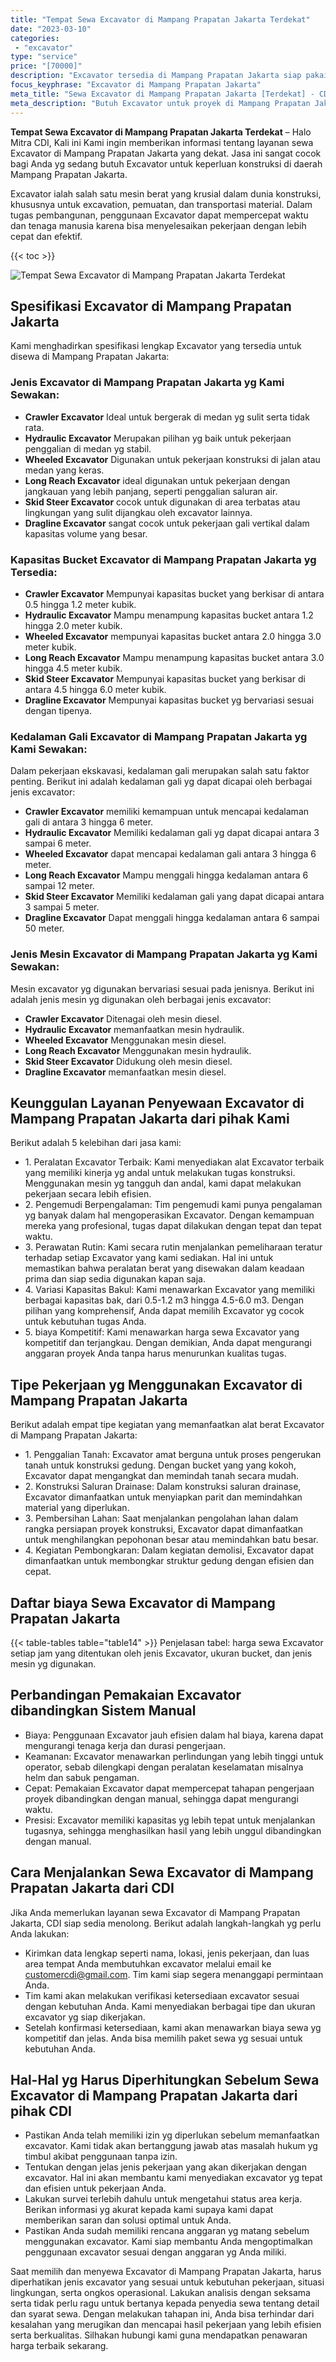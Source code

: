 ```yaml
---
title: "Tempat Sewa Excavator di Mampang Prapatan Jakarta Terdekat"
date: "2023-03-10"
categories:
 - "excavator"
type: "service"
price: "[70000]"
description: "Excavator tersedia di Mampang Prapatan Jakarta siap pakai. Excavator menjadi pilihan utama kontraktor untuk mendukung kelancaran pekerjaan. Dapatkan informasi detail."
focus_keyphrase: "Excavator di Mampang Prapatan Jakarta"
meta_title: "Sewa Excavator di Mampang Prapatan Jakarta [Terdekat] - CDI"
meta_description: "Butuh Excavator untuk proyek di Mampang Prapatan Jakarta?. Kami menyediakan Excavator berkualitas untuk menyelesaikan pekerjaan. Penawaran spesial minggu ini tersedia."
---
```


**Tempat Sewa Excavator di Mampang Prapatan Jakarta Terdekat** – Halo Mitra CDI, Kali ini Kami ingin memberikan informasi tentang layanan sewa Excavator di Mampang Prapatan Jakarta yang dekat. Jasa ini sangat cocok bagi Anda yg sedang butuh Excavator untuk keperluan konstruksi di daerah Mampang Prapatan Jakarta.

Excavator ialah salah satu mesin berat yang krusial dalam dunia konstruksi, khususnya untuk excavation, pemuatan, dan transportasi material. Dalam tugas pembangunan, penggunaan Excavator dapat mempercepat waktu dan tenaga manusia karena bisa menyelesaikan pekerjaan dengan lebih cepat dan efektif.

{{< toc >}}

![Tempat Sewa Excavator di Mampang Prapatan Jakarta Terdekat](/images/excavator/excavator-28.jpg)

## Spesifikasi Excavator di Mampang Prapatan Jakarta

Kami menghadirkan spesifikasi lengkap Excavator yang tersedia untuk disewa di Mampang Prapatan Jakarta:

### Jenis Excavator di Mampang Prapatan Jakarta yg Kami Sewakan:

*   **Crawler Excavator** Ideal untuk bergerak di medan yg sulit serta tidak rata.
*   **Hydraulic Excavator** Merupakan pilihan yg baik untuk pekerjaan penggalian di medan yg stabil.
*   **Wheeled Excavator** Digunakan untuk pekerjaan konstruksi di jalan atau medan yang keras.
*   **Long Reach Excavator** ideal digunakan untuk pekerjaan dengan jangkauan yang lebih panjang, seperti penggalian saluran air.
*   **Skid Steer Excavator** cocok untuk digunakan di area terbatas atau lingkungan yang sulit dijangkau oleh excavator lainnya.
*   **Dragline Excavator** sangat cocok untuk pekerjaan gali vertikal dalam kapasitas volume yang besar.

### Kapasitas Bucket Excavator di Mampang Prapatan Jakarta yg Tersedia:

*   **Crawler Excavator** Mempunyai kapasitas bucket yang berkisar di antara 0.5 hingga 1.2 meter kubik.
*   **Hydraulic Excavator** Mampu menampung kapasitas bucket antara 1.2 hingga 2.0 meter kubik.
*   **Wheeled Excavator** mempunyai kapasitas bucket antara 2.0 hingga 3.0 meter kubik.
*   **Long Reach Excavator** Mampu menampung kapasitas bucket antara 3.0 hingga 4.5 meter kubik.
*   **Skid Steer Excavator** Mempunyai kapasitas bucket yang berkisar di antara 4.5 hingga 6.0 meter kubik.
*   **Dragline Excavator** Mempunyai kapasitas bucket yg bervariasi sesuai dengan tipenya.

### Kedalaman Gali Excavator di Mampang Prapatan Jakarta yg Kami Sewakan:

Dalam pekerjaan ekskavasi, kedalaman gali merupakan salah satu faktor penting. Berikut ini adalah kedalaman gali yg dapat dicapai oleh berbagai jenis excavator:

*   **Crawler Excavator** memiliki kemampuan untuk mencapai kedalaman gali di antara 3 hingga 6 meter.
*   **Hydraulic Excavator** Memiliki kedalaman gali yg dapat dicapai antara 3 sampai 6 meter.
*   **Wheeled Excavator** dapat mencapai kedalaman gali antara 3 hingga 6 meter.
*   **Long Reach Excavator** Mampu menggali hingga kedalaman antara 6 sampai 12 meter.
*   **Skid Steer Excavator** Memiliki kedalaman gali yang dapat dicapai antara 3 sampai 5 meter.
*   **Dragline Excavator** Dapat menggali hingga kedalaman antara 6 sampai 50 meter.

### Jenis Mesin Excavator di Mampang Prapatan Jakarta yg Kami Sewakan:

Mesin excavator yg digunakan bervariasi sesuai pada jenisnya. Berikut ini adalah jenis mesin yg digunakan oleh berbagai jenis excavator:

*   **Crawler Excavator** Ditenagai oleh mesin diesel.
*   **Hydraulic Excavator** memanfaatkan mesin hydraulik.
*   **Wheeled Excavator** Menggunakan mesin diesel.
*   **Long Reach Excavator** Menggunakan mesin hydraulik.
*   **Skid Steer Excavator** Didukung oleh mesin diesel.
*   **Dragline Excavator** memanfaatkan mesin diesel.

## Keunggulan Layanan Penyewaan Excavator di Mampang Prapatan Jakarta dari pihak Kami

Berikut adalah 5 kelebihan dari jasa kami:

*   1\. Peralatan Excavator Terbaik: Kami menyediakan alat Excavator terbaik yang memiliki kinerja yg andal untuk melakukan tugas konstruksi. Menggunakan mesin yg tangguh dan andal, kami dapat melakukan pekerjaan secara lebih efisien.
*   2\. Pengemudi Berpengalaman: Tim pengemudi kami punya pengalaman yg banyak dalam hal mengoperasikan Excavator. Dengan kemampuan mereka yang profesional, tugas dapat dilakukan dengan tepat dan tepat waktu.
*   3\. Perawatan Rutin: Kami secara rutin menjalankan pemeliharaan teratur terhadap setiap Excavator yang kami sediakan. Hal ini untuk memastikan bahwa peralatan berat yang disewakan dalam keadaan prima dan siap sedia digunakan kapan saja.
*   4\. Variasi Kapasitas Bakul: Kami menawarkan Excavator yang memiliki berbagai kapasitas bak, dari 0.5-1.2 m3 hingga 4.5-6.0 m3. Dengan pilihan yang komprehensif, Anda dapat memilih Excavator yg cocok untuk kebutuhan tugas Anda.
*   5\. biaya Kompetitif: Kami menawarkan harga sewa Excavator yang kompetitif dan terjangkau. Dengan demikian, Anda dapat mengurangi anggaran proyek Anda tanpa harus menurunkan kualitas tugas.

## Tipe Pekerjaan yg Menggunakan Excavator di Mampang Prapatan Jakarta

Berikut adalah empat tipe kegiatan yang memanfaatkan alat berat Excavator di Mampang Prapatan Jakarta:

*   1\. Penggalian Tanah: Excavator amat berguna untuk proses pengerukan tanah untuk konstruksi gedung. Dengan bucket yang yang kokoh, Excavator dapat mengangkat dan memindah tanah secara mudah.
*   2\. Konstruksi Saluran Drainase: Dalam konstruksi saluran drainase, Excavator dimanfaatkan untuk menyiapkan parit dan memindahkan material yang diperlukan.
*   3\. Pembersihan Lahan: Saat menjalankan pengolahan lahan dalam rangka persiapan proyek konstruksi, Excavator dapat dimanfaatkan untuk menghilangkan pepohonan besar atau memindahkan batu besar.
*   4\. Kegiatan Pembongkaran: Dalam kegiatan demolisi, Excavator dapat dimanfaatkan untuk membongkar struktur gedung dengan efisien dan cepat.

## Daftar biaya Sewa Excavator di Mampang Prapatan Jakarta

{{< table-tables table="table14" >}} Penjelasan tabel: harga sewa Excavator setiap jam yang ditentukan oleh jenis Excavator, ukuran bucket, dan jenis mesin yg digunakan. 

## Perbandingan Pemakaian Excavator dibandingkan Sistem Manual

*   Biaya: Penggunaan Excavator jauh efisien dalam hal biaya, karena dapat mengurangi tenaga kerja dan durasi pengerjaan.
*   Keamanan: Excavator menawarkan perlindungan yang lebih tinggi untuk operator, sebab dilengkapi dengan peralatan keselamatan misalnya helm dan sabuk pengaman.
*   Cepat: Pemakaian Excavator dapat mempercepat tahapan pengerjaan proyek dibandingkan dengan manual, sehingga dapat mengurangi waktu.
*   Presisi: Excavator memiliki kapasitas yg lebih tepat untuk menjalankan tugasnya, sehingga menghasilkan hasil yang lebih unggul dibandingkan dengan manual.

## Cara Menjalankan Sewa Excavator di Mampang Prapatan Jakarta dari CDI

Jika Anda memerlukan layanan sewa Excavator di Mampang Prapatan Jakarta, CDI siap sedia menolong. Berikut adalah langkah-langkah yg perlu Anda lakukan:

*   Kirimkan data lengkap seperti nama, lokasi, jenis pekerjaan, dan luas area tempat Anda membutuhkan excavator melalui email ke customercdi@gmail.com. Tim kami siap segera menanggapi permintaan Anda.
*   Tim kami akan melakukan verifikasi ketersediaan excavator sesuai dengan kebutuhan Anda. Kami menyediakan berbagai tipe dan ukuran excavator yg siap dikerjakan.
*   Setelah konfirmasi ketersediaan, kami akan menawarkan biaya sewa yg kompetitif dan jelas. Anda bisa memilih paket sewa yg sesuai untuk kebutuhan Anda.

## Hal-Hal yg Harus Diperhitungkan Sebelum Sewa Excavator di Mampang Prapatan Jakarta dari pihak CDI

*   Pastikan Anda telah memiliki izin yg diperlukan sebelum memanfaatkan excavator. Kami tidak akan bertanggung jawab atas masalah hukum yg timbul akibat penggunaan tanpa izin.
*   Tentukan dengan jelas jenis pekerjaan yang akan dikerjakan dengan excavator. Hal ini akan membantu kami menyediakan excavator yg tepat dan efisien untuk pekerjaan Anda.
*   Lakukan survei terlebih dahulu untuk mengetahui status area kerja. Berikan informasi yg akurat kepada kami supaya kami dapat memberikan saran dan solusi optimal untuk Anda.
*   Pastikan Anda sudah memiliki rencana anggaran yg matang sebelum menggunakan excavator. Kami siap membantu Anda mengoptimalkan penggunaan excavator sesuai dengan anggaran yg Anda miliki.

Saat memilih dan menyewa Excavator di Mampang Prapatan Jakarta, harus diperhatikan jenis excavator yang sesuai untuk kebutuhan pekerjaan, situasi lingkungan, serta ongkos operasional. Lakukan analisis dengan seksama serta tidak perlu ragu untuk bertanya kepada penyedia sewa tentang detail dan syarat sewa. Dengan melakukan tahapan ini, Anda bisa terhindar dari kesalahan yang merugikan dan mencapai hasil pekerjaan yang lebih efisien serta berkualitas. Silhakan hubungi kami guna mendapatkan penawaran harga terbaik sekarang.